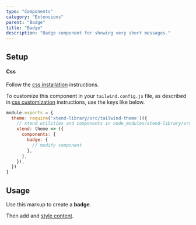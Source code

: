 ```yaml
---
type: "Components"
category: "Extensions"
parent: "Badge"
title: "Badge"
description: "Badge component for showing very short messages."
---
```


## Setup

#### Css

Follow the [css installation](/introduction/getting-started/setup#css-installation) instructions.

To customize this component in your `tailwind.config.js` file, as described in [css customization](/introduction/getting-started/setup#css-customization) instructions, use the keys like below.

```jsx
module.exports = {
  theme: require('xtend-library/src/tailwind-theme')({
    // xtend utilities and components in node_modules/xtend-library/src/tailwind-xtend.js
    xtend: theme => ({
      components: {
        badge: {
          // modify component
        },
      },
    }),
  })
}
```
## Usage

Use this markup to create a **badge**.

<script type="text/plain" class="language-markup">
  <div class="badge">
    <!-- content -->
  </div>
</script>

Then add and [style content](/components/extensions/badge/content).

<demo>
  <demovanilla src="vanilla/components/extensions/badge/usage">
  </demovanilla>
</demo>
